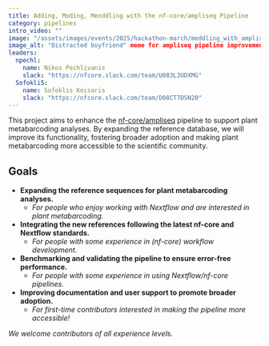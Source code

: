 ```yaml
---
title: Adding, Moding, Menddling with the nf-core/ampliseq Pipeline
category: pipelines
intro_video: ""
image: "/assets/images/events/2025/hackathon-march/meddling_with_ampliseq.jpg"
image_alt: "Distracted boyfriend" meme for ampliseq pipeline improvements
leaders:
  npechl:
    name: Nikos Pechlivanis
    slack: "https://nfcore.slack.com/team/U083L3UDXMG"
  Sofokli5:
    name: Sofoklis Keisaris
    slack: "https://nfcore.slack.com/team/D08CT7DSN20"
---
```


This project aims to enhance the [nf-core/ampliseq](https://nf-co.re/ampliseq/dev) pipeline to support plant metabarcoding analyses. By expanding the reference database, we will improve its functionality, fostering broader adoption and making plant metabarcoding more accessible to the scientific community.

## Goals

- **Expanding the reference sequences for plant metabarcoding analyses.**
  - *For people who enjoy working with Nextflow and are interested in plant metabarcoding.*
- **Integrating the new references following the latest nf-core and Nextflow standards.**
  - *For people with some experience in (nf-core) workflow development.*
- **Benchmarking and validating the pipeline to ensure error-free performance.**
  - *For people with some experience in using Nextflow/nf-core pipelines.*
- **Improving documentation and user support to promote broader adoption.**
  - *For first-time contributors interested in making the pipeline more accessible!*

_We welcome contributors of all experience levels._
